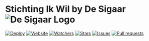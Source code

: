 # Stichting Ik Wil by De Sigaar ![De Sigaar Logo](https://i.gyazo.com/2139de3348632e93be61757115a7e395.png)

[![Deploy](https://github.com/de-sigaar/stichting-ik-wil/workflows/Deploy/badge.svg)](https://github.com/de-sigaar/stichting-ik-wil/actions?query=workflow%3A%22Deploy%22)
[![Website](https://img.shields.io/website?down_color=red&down_message=offline&up_color=green&up_message=online&url=https%3A%2F%2Fstichting-ik-wil.web.app%2F)](https://stichting-ik-wil.web.app/)
[![Watchers](https://img.shields.io/github/watchers/de-sigaar/stichting-ik-wil)](https://github.com/de-sigaar/stichting-ik-wil/watchers)
[![Stars](https://img.shields.io/github/stars/de-sigaar/stichting-ik-wil)](https://github.com/de-sigaar/stichting-ik-wil/stargazers)
[![Issues](https://img.shields.io/github/issues/de-sigaar/stichting-ik-wil)](https://github.com/de-sigaar/stichting-ik-wil/issues)
[![Pull requests](https://img.shields.io/github/issues-pr/de-sigaar/stichting-ik-wil)](https://github.com/de-sigaar/stichting-ik-wil/pulls)
